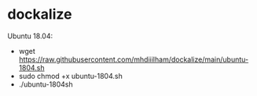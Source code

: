 # dockalize

Ubuntu 18.04: 
- wget https://raw.githubusercontent.com/mhdiiilham/dockalize/main/ubuntu-1804.sh
- sudo chmod +x ubuntu-1804.sh
- ./ubuntu-1804sh
